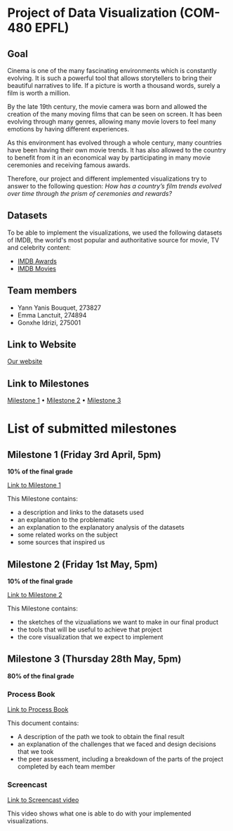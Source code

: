# Project of Data Visualization (COM-480 EPFL)

## Goal
Cinema is one of the many fascinating environments which is constantly evolving. It is such a powerful tool that allows storytellers to bring their beautiful narratives to life. If a picture is worth a thousand words, surely a film is worth a million.

By the late 19th century, the movie camera was born and allowed the creation of the many moving films that can be seen on screen. It has been evolving through many genres, allowing many movie lovers to feel many emotions by having different experiences.

As this environment has evolved through a whole century, many countries have been having their own movie trends. It has also allowed to the country to benefit from it in an economical way by participating in many movie ceremonies and receiving famous awards.

Therefore, our project and different implemented visualizations try to answer to the following question: *How has a country’s film trends evolved over time through the prism of ceremonies and rewards?*

## Datasets
To be able to implement the visualizations, we used the following datasets of IMDB, the world's most popular and authoritative source for movie, TV and celebrity content:
* [IMDB Awards](https://www.kaggle.com/iwooloowi/film-awards-imdb)
* [IMDB Movies](https://www.kaggle.com/stefanoleone992/imdb-extensive-dataset)

## Team members
* Yann Yanis Bouquet, 273827
* Emma Lanctuit, 274894
* Gonxhe Idrizi, 275001

## Link to Website
[Our website](https://com-480-data-visualization.github.io/com-480-project-lesbigleux/index.html)

## Link to Milestones
[Milestone 1](#milestone-1-friday-3rd-april-5pm) • [Milestone 2](#milestone-2-friday-1st-may-5pm) • [Milestone 3](#milestone-3-thursday-28th-may-5pm)


# List of submitted milestones
## Milestone 1 (Friday 3rd April, 5pm)
**10% of the final grade**

[Link to Milestone 1](./Milestones/Milestone1.pdf)

This Milestone contains:
* a description and links to the datasets used
* an explanation to the problematic
* an explanation to the explanatory analysis of the datasets
* some related works on the subject
* some sources that inspired us

## Milestone 2 (Friday 1st May, 5pm)
**10% of the final grade**

[Link to Milestone 2](./Milestones/Milestone2.pdf)

This Milestone contains:
* the sketches of the vizualiations we want to make in our final product
* the tools that will be useful to achieve that project
* the core visualization that we expect to implement

## Milestone 3 (Thursday 28th May, 5pm)
**80% of the final grade**

### Process Book
[Link to Process Book](./ProcessBook.pdf)

This document contains:
* A description of the path we took to obtain the final result
* an explanation of the challenges that we faced and design decisions that we took
* the peer assessment, including a breakdown of the parts of the project completed by each team member

### Screencast

[Link to Screencast video](https://youtu.be/_5sqtc7S1XU)

This video shows what one is able to do with your implemented visualizations.
